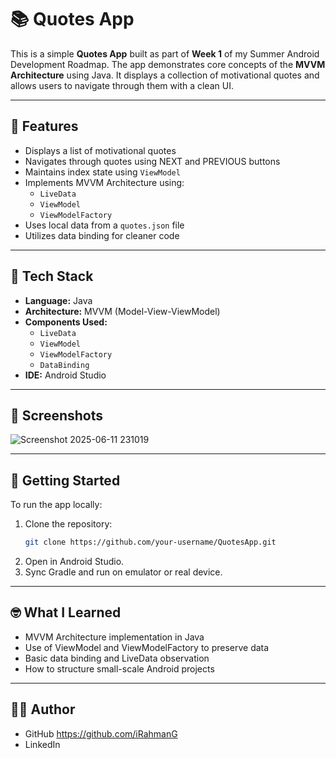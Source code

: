 # 📚 Quotes App

This is a simple **Quotes App** built as part of **Week 1** of my Summer Android Development Roadmap. The app demonstrates core concepts of the **MVVM Architecture** using Java. It displays a collection of motivational quotes and allows users to navigate through them with a clean UI.

---

## 🔧 Features

- Displays a list of motivational quotes
- Navigates through quotes using NEXT and PREVIOUS buttons
- Maintains index state using `ViewModel`
- Implements MVVM Architecture using:
  - `LiveData`
  - `ViewModel`
  - `ViewModelFactory`
- Uses local data from a `quotes.json` file
- Utilizes data binding for cleaner code

---

## 🧱 Tech Stack

- **Language:** Java  
- **Architecture:** MVVM (Model-View-ViewModel)  
- **Components Used:**
  - `LiveData`
  - `ViewModel`
  - `ViewModelFactory`
  - `DataBinding`
- **IDE:** Android Studio


---

## 📸 Screenshots

![Screenshot 2025-06-11 231019](https://github.com/user-attachments/assets/aaa17c7e-1898-4aa6-baff-06d29b9e5b55)


---

## 🚀 Getting Started

To run the app locally:

1. Clone the repository:
   ```bash
   git clone https://github.com/your-username/QuotesApp.git
2. Open in Android Studio.
3. Sync Gradle and run on emulator or real device.

---

## 🤓 What I Learned
- MVVM Architecture implementation in Java
- Use of ViewModel and ViewModelFactory to preserve data
- Basic data binding and LiveData observation
- How to structure small-scale Android projects

---

## 👨‍💻 Author
- GitHub https://github.com/iRahmanG
- LinkedIn

